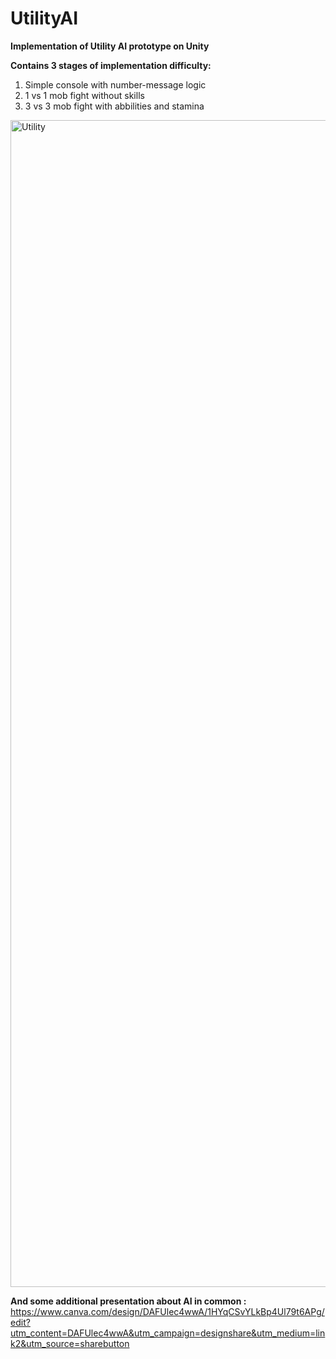 # UtilityAI
**Implementation of Utility AI prototype on Unity**

**Contains 3 stages of implementation difficulty:**
1. Simple console with number-message logic
2. 1 vs 1 mob fight without skills
3. 3 vs 3 mob fight with abbilities and stamina

<img width="1867" alt="Utility" src="https://github.com/Scvirel/UtilityAI/assets/46399252/db62d975-65fc-4d46-a19d-6352202389a6">

**And some additional presentation about AI in common :**
https://www.canva.com/design/DAFUlec4wwA/1HYqCSvYLkBp4Ul79t6APg/edit?utm_content=DAFUlec4wwA&utm_campaign=designshare&utm_medium=link2&utm_source=sharebutton
